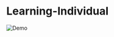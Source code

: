 # Learning-Individual

![Demo](https://github.com/BogdanPolitic/Demos/blob/main/Learning_Individual_demo_0.gif?raw=true)
